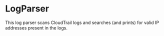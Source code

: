 # LogParser

This log parser scans CloudTrail logs and searches (and prints) for valid IP addresses present in the logs.

